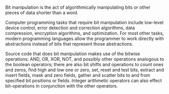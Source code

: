 Bit manipulation is the act of algorithmically manipulating bits or other pieces of data shorter than a word.

Computer programming tasks that require bit manipulation include low-level device control, error detection and correction algorithms, data compression, encryption algorithms, and optimization. For most other tasks, modern programming languages allow the programmer to work directly with abstractions instead of bits that represent those abstractions.

Source code that does bit manipulation makes use of the bitwise operations: AND, OR, XOR, NOT, and possibly other operations analogous to the boolean operators; there are also bit shifts and operations to count ones and zeros, find high and low one or zero, set, reset and test bits, extract and insert fields, mask and zero fields, gather and scatter bits to and from specified bit positions or fields. Integer arithmetic operators can also effect bit-operations in conjunction with the other operators.